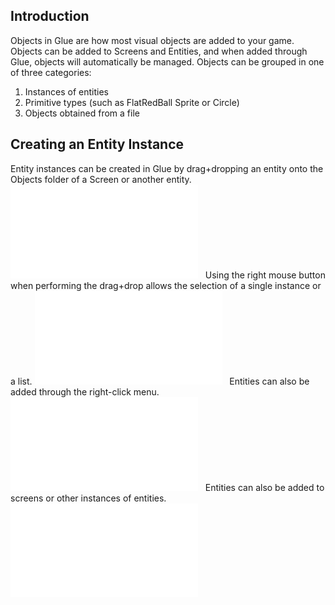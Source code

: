 ## Introduction

Objects in Glue are how most visual objects are added to your game. Objects can be added to Screens and Entities, and when added through Glue, objects will automatically be managed. Objects can be grouped in one of three categories:

1.  Instances of entities
2.  Primitive types (such as FlatRedBall Sprite or Circle)
3.  Objects obtained from a file

## Creating an Entity Instance

Entity instances can be created in Glue by drag+dropping an entity onto the Objects folder of a Screen or another entity. [![](/wp-content/uploads/2016/02/2019-04-05_08-01-24.gif.md)](/wp-content/uploads/2016/02/2019-04-05_08-01-24.gif.md)   Using the right mouse button when performing the drag+drop allows the selection of a single instance or a list. [![](/wp-content/uploads/2016/02/2019-04-05_08-02-37.gif.md)](/wp-content/uploads/2016/02/2019-04-05_08-02-37.gif.md)   Entities can also be added through the right-click menu. [![](/wp-content/uploads/2016/02/2019-04-05_08-03-55.gif.md)](/wp-content/uploads/2016/02/2019-04-05_08-03-55.gif.md)   Entities can also be added to screens or other instances of entities. [![](/wp-content/uploads/2016/02/2019-04-05_08-06-15.gif.md)](/wp-content/uploads/2016/02/2019-04-05_08-06-15.gif.md)
